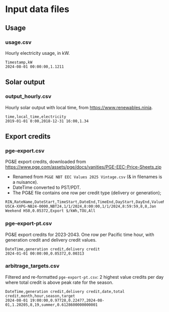 # Input data files

## Usage

### usage.csv

Hourly electricity usage, in kW.

```
Timestamp,kW
2024-08-01 00:00:00,1.1211
```

## Solar output

### output_hourly.csv

Hourly solar output with local time, from https://www.renewables.ninja.

```
time,local_time,electricity
2019-01-01 0:00,2018-12-31 16:00,1.34
```

## Export credits

### pge-export.csv

PG&E export credits, downloaded from https://www.pge.com/assets/pge/docs/vanities/PGE-EEC-Price-Sheets.zip

- Renamed from `PG&E NBT EEC Values 2025 Vintage.csv` (& in filenames is a nuisance).
- DateTime converted to PST/PDT.
- The PG&E file contains one row per credit type (delivery or generation);

```
RIN,RateName,DateStart,TimeStart,DateEnd,TimeEnd,DayStart,DayEnd,ValueName,Value,Unit,RateType,Sector
USCA-XXPG-NB24-0000,NBT24,1/1/2024,8:00:00,1/1/2024,8:59:59,8,8,Jan Weekend HS0,0.05372,Export $/kWh,TOU,All
```

### pge-export-pt.csv

PG&E export credits for 2023-2043. One row per Pacific time hour,
with generation credit and delivery credit values.

```
DateTime,generation credit,delivery credit
2024-01-01 00:00:00,0.05372,0.00313
```

### arbitrage_targets.csv

Filtered and re-formatted `pge-export-pt.csv`: 2 highest value credits per day
where total credit is above peak rate for the season.

```
DateTime,generation credit,delivery credit,date,total credit,month,hour,season,target
2024-08-01 19:00:00,0.97728,0.22477,2024-08-01,1.20205,8,19,summer,0.6128600000000001
```

